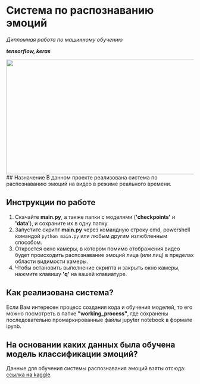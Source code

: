# Система по распознаванию эмоций
*Дипломная работа по машинному обучению*

***tensorflow, keras***

<img src="https://img.freepik.com/premium-vector/online-meeting-poster-retro-style-with-halftone-elements-face-eye-nose-mouth-abstract_93732-541.jpg?w=1380" width="626" height="308" />
## Назначение
В данном проекте реализована система по распознаванию эмоций на видео в режиме реального времени. 

## Инструкции по работе
 1. Скачайте  **main.py**, а также папки с моделями (**'checkpoints'** и **'data'**), и сохраните их в одну папку.
 2. Запустите скрипт **main.py** через командную строку cmd, powershell командой `python main.py` или любым другим излюбленным способом.
 3. Откроется окно камеры, в котором помимо отображения видео будет происходить распознавание эмоций лица (или лиц) в пределах области видимости камеры.
 4. Чтобы остановить выполнение скрипта и закрыть окно камеры, нажмите клавишу **'q'** на вашей клавиатуре.

## Как реализована система?
Если Вам интересен процесс создания кода и обучения моделей, то его можно посмотреть в папке **"working_process"**, где сохранены последовательно промаркированные файлы jupyter notebook в формате ipynb. 

## На основании каких данных была обучена модель классификации эмоций?
Данные для обучения системы распознавания эмоций взяты отсюда: [ссылка на kaggle](https://www.kaggle.com/c/skillbox-computer-vision-project/data).
